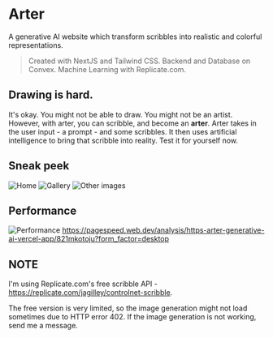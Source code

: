 # Arter
A generative AI website which transform scribbles into realistic and colorful representations.

> Created with NextJS and Tailwind CSS. Backend and Database on Convex. Machine Learning with Replicate.com. 

## Drawing is hard.
It's okay. You might not be able to draw. You might not be an artist. However, with arter, you can scribble, and become an **arter**.
Arter takes in the user input - a prompt - and some scribbles. It then uses artificial intelligence to bring that scribble into reality. 
Test it for yourself now.

## Sneak peek
![Home](https://i.imgur.com/2sJSO9i.png)
![Gallery](https://i.imgur.com/qS5LqqV.png)
![Other images](https://i.imgur.com/0YrXo1L.png)

## Performance
![Performance](https://i.imgur.com/5zlKwM0.png)
https://pagespeed.web.dev/analysis/https-arter-generative-ai-vercel-app/821mkotoju?form_factor=desktop

## NOTE
I'm using Replicate.com's free scribble API - https://replicate.com/jagilley/controlnet-scribble.

The free version is very limited, so the image generation might not load sometimes due to HTTP error 402. 
If the image generation is not working, send me a message.
